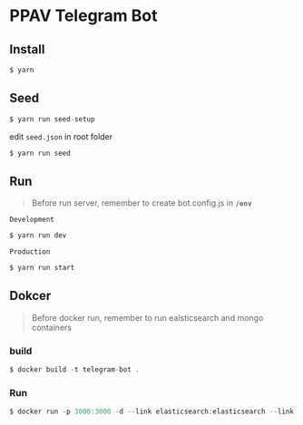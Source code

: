 # PPAV Telegram Bot

## Install
```js
$ yarn
```

## Seed
```js
$ yarn run seed-setup
```  
edit `seed.json` in root folder  
```js
$ yarn run seed
```  


## Run
> Before run server, remember to create bot.config.js in **`/env`**  

`Development`
```js
$ yarn run dev
```  

`Production`
```js
$ yarn run start
```

## Dokcer
> Before docker run, remember to run ealsticsearch and mongo containers

### build
```js
$ docker build -t telegram-bot .
```

### Run
```js
$ docker run -p 3000:3000 -d --link elasticsearch:elasticsearch --link mongo:mongo --name telegram-bot telegram-bot
```  
